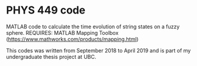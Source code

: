 # PHYS 449 code

MATLAB code to calculate the time evolution of string states on a fuzzy sphere.
REQUIRES: MATLAB Mapping Toolbox (https://www.mathworks.com/products/mapping.html)

This codes was written from September 2018 to April 2019 and is part of my undergraduate thesis project at UBC.
